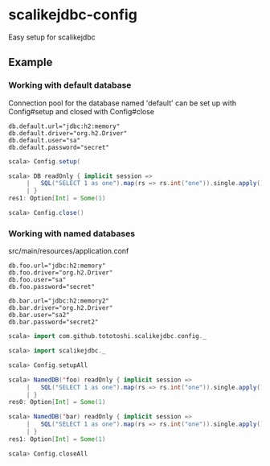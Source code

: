# scalikejdbc-config

Easy setup for scalikejdbc


## Example

### Working with default database

Connection pool for the database named 'default' can be set up with Config#setup and closed with Config#close

```
db.default.url="jdbc:h2:memory"
db.default.driver="org.h2.Driver"
db.default.user="sa"
db.default.password="secret"
```

```scala
scala> Config.setup(

scala> DB readOnly { implicit session =>
     |   SQL("SELECT 1 as one").map(rs => rs.int("one")).single.apply()
     | }
res1: Option[Int] = Some(1)

scala> Config.close()
```


### Working with named databases

src/main/resources/application.conf
```
db.foo.url="jdbc:h2:memory"
db.foo.driver="org.h2.Driver"
db.foo.user="sa"
db.foo.password="secret"

db.bar.url="jdbc:h2:memory2"
db.bar.driver="org.h2.Driver"
db.bar.user="sa2"
db.bar.password="secret2"
```


```scala
scala> import com.github.tototoshi.scalikejdbc.config._

scala> import scalikejdbc._

scala> Config.setupAll

scala> NamedDB('foo) readOnly { implicit session =>
     |   SQL("SELECT 1 as one").map(rs => rs.int("one")).single.apply()
     | }
res0: Option[Int] = Some(1)

scala> NamedDB('bar) readOnly { implicit session =>
     |   SQL("SELECT 1 as one").map(rs => rs.int("one")).single.apply()
     | }
res1: Option[Int] = Some(1)

scala> Config.closeAll
```



